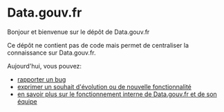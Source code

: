 # Data.gouv.fr

Bonjour et bienvenue sur le dépôt de Data.gouv.fr

Ce dépôt ne contient pas de code mais permet de centraliser la connaissance sur Data.gouv.fr.

Aujourd'hui, vous pouvez:
- [rapporter un bug](issues/new)
- [exprimer un souhait d'évolution ou de nouvelle fonctionnalité](issues/new)
- [en savoir plus sur le fonctionnement interne de Data.gouv.fr et de son équipe](wiki)
